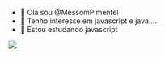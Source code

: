 - 👋 Olá sou @MessomPimentel
- 👀 Tenho interesse em javascript e java ...
- 🌱 Estou estudando javascript

<div>
   <a href="https://www.linkedin.com/in/linkedin.com/in/emerson-pimentel-de-souza-eps" target="_blank"><img src="https://img.shields.io/badge/-LinkedIn-%230077B5?style=for-the-badge&logo=linkedin&logoColor=white" target="_blank"></a> 
  </div>
